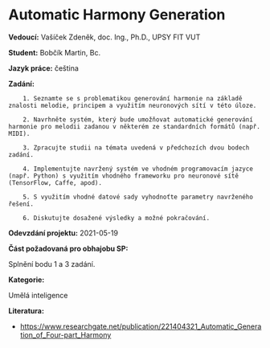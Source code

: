 # Automatic Harmony Generation

**Vedoucí:** Vašíček Zdeněk, doc. Ing., Ph.D., UPSY FIT VUT

**Student:** Bobčík Martin, Bc.

**Jazyk práce:** čeština

**Zadání:**

        1. Seznamte se s problematikou generování harmonie na základě znalosti melodie, principem a využitím neuronových sítí v této úloze. 

        2. Navrhněte systém, který bude umožňovat automatické generování harmonie pro melodii zadanou v některém ze standardních formátů (např. MIDI). 

        3. Zpracujte studii na témata uvedená v předchozích dvou bodech zadání.

        4. Implementujte navržený systém ve vhodném programovacím jazyce (např. Python) s využitím vhodného frameworku pro neuronové sítě (TensorFlow, Caffe, apod). 

        5. S využitím vhodné datové sady vyhodnoťte parametry navrženého řešení.

        6. Diskutujte dosažené výsledky a možné pokračování.

**Odevzdání projektu:** 2021-05-19

**Část požadovaná pro obhajobu SP:**

Splnění bodu 1 a 3 zadání.


**Kategorie:**

Umělá inteligence


**Literatura:**

* https://www.researchgate.net/publication/221404321_Automatic_Generation_of_Four-part_Harmony

